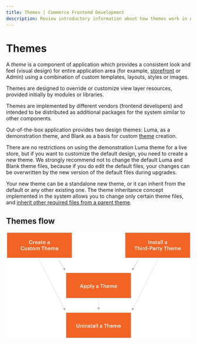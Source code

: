 ```yaml
---
title: Themes | Commerce Frontend Development
description: Review introductory information about how themes work in Adobe Commerce and Magento Open Source.
---
```


# Themes

A *theme* is a component of application which provides a consistent look and feel (visual design) for entire application area (for example, [storefront](https://glossary.magento.com/storefront) or Admin) using a combination of custom templates, layouts, styles or images.

Themes are designed to override or customize view layer resources, provided initially by modules or libraries.

Themes are implemented by different vendors (frontend developers) and intended to be distributed as additional packages for the system similar to other components.

Out-of-the-box application provides two design themes: Luma, as a demonstration theme, and Blank as a basis for custom [theme](https://glossary.magento.com/theme) creation.

There are no restrictions on using the demonstration Luma theme for a live store, but if you want to customize the default design, you need to create a new theme. We strongly recommend not to change the default Luma and Blank theme files, because if you do edit the default files, your changes can be overwritten by the new version of the default files during upgrades.

Your new theme can be a standalone new theme, or it can inherit from the default or any other existing one. The theme inheritance concept implemented in the system allows you to change only certain theme files, and [inherit other required files from a parent theme](inheritance.md).

## Themes flow

![Themes flow](../../_images/frontend/create_install_theme.png)
